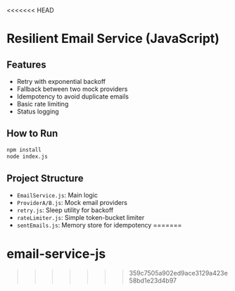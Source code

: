 <<<<<<< HEAD
# Resilient Email Service (JavaScript)

## Features
- Retry with exponential backoff
- Fallback between two mock providers
- Idempotency to avoid duplicate emails
- Basic rate limiting
- Status logging

## How to Run

```bash
npm install
node index.js
```

## Project Structure

- `EmailService.js`: Main logic
- `ProviderA/B.js`: Mock email providers
- `retry.js`: Sleep utility for backoff
- `rateLimiter.js`: Simple token-bucket limiter
- `sentEmails.js`: Memory store for idempotency
=======
# email-service-js
>>>>>>> 359c7505a902ed9ace3129a423e58bd1e23d4b97
